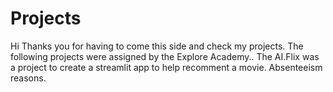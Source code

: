 # Projects
Hi Thanks you for having to come this side and check my projects. The following projects were assigned by the Explore Academy..
The AI.Flix was a project to create a streamlit app to help recomment a movie.
Absenteeism reasons.
